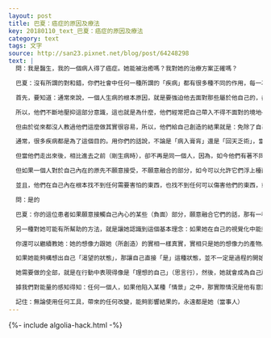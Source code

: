 ```yaml
---
layout: post
title: 巴夏：癌症的原因及療法
key: 20180110_text_巴夏：癌症的原因及療法
category: text
tags: 文字
source: http://san23.pixnet.net/blog/post/64248298
text: |
  問：我是醫生，我的一個病人得了癌症。她能被治癒嗎？我對她的治療方案正確嗎？

  巴夏：沒有所謂的對和錯，你們社會中任何一種所謂的「疾病」都有很多種不同的作用，每一次生病都是患者共同創造的結果，都可以使他接觸到自己（意識）的不同部分。

  首先，要知道：通常來說，一個人生病的根本原因，就是要強迫他去面對那些屬於他自己的，卻不願意面對的部分，或者說他們不相信自己可以很容易融合的這些部分。因為在你們的社會裡，從來都沒人教過他們，要融合這些部分，其實很容易。

  所以，他們不斷地壓抑這部分意識，這也就是為什麼，他們經常把自己帶入不得不面對的境地—生病。於是，他們開始願意面對這部分意識，開始探索它們、融合它們。

  但由於從來都沒人教過他們這麼做其實很容易，所以，他們給自己創造的結果就是：免除了自己對疾病的責任，迫使自己接納現狀，於是，他們就難以從中脫離。

  通常，很多疾病都是為了這個目的。用你們的話說，不論是「病入膏肓」還是「回天乏術」，當一個病人完全經歷了這場病，走出來後，還是漢子一個，女俠一枚（願意：還可以）。

  但當他們走出來後，相比進去之前（剛生病時），卻不再是同一個人，因為，如今他們有著不同的定義、不同的平衡、不同的振動矩陣、不同的振頻，和不同的理念。他們已經是一個完全不同的人！徹底不同！

  但如果一個人對於自己內在的原先不願意接受，不願意融合的部分，如今可以允許它們浮上檯面，並且知道自己可以很容易地融合它們，那他就可以避免疾病，就不需要通過病痛來向自己展示這一部分意識。

  並且，他們在自己內在根本找不到任何需要害怕的東西，也找不到任何可以傷害他們的東西，或者可以毀滅他們的東西。我說的這些，你能懂嗎？

  問：是的

  巴夏：你的這位患者如果願意接觸自己內心的某些（負面）部分，願意融合它們的話，那有一種方法可以轉化它們，使她達到意識平衡的狀態，就是視覺化（想像），但是，據我所感知到的，她內在還有很多扇「門」屬於關閉狀態。這些門可以通過視覺化來打開，從而讓這部分（負面）的意識通過它們進入到光中並且被融合。然後，她就會成為完整的「她」。

  另一種對她可能有所幫助的方法，就是讓她認識到這個基本理念：如果她在自己的視覺化中能夠看到理想的自己的某個畫面、場景，或者感受到理想化的自己的感受，只要她能想像的到，那麼，在那個當下她的振頻就是「理想化的自己」的振頻。這個基本的理念，她需要明白。

  你還可以繼續教她：她的想像力跟她（所創造）的實相一樣真實，實相只是她的想像力的產物。只要她能夠想像的到「理想的自己」，那她就不需要經歷一系列連續的過程，才能成為這樣的自己。

  如果她能夠構想出自己「渴望的狀態」，那讓自己直接「是」這種狀態，並不一定是過程的開始，也可以是過程的結尾。（譯者註：不需要經歷某個過程，才可以成為。立地可成佛！）

  她需要做的全部，就是在行動中表現得像是「理想的自己」（思言行），然後，她就會成為自己所新定義的「自己」，也就是一個沒有癌症的人

  據我們對能量的感知得知：任何一個人，如果他陷入某種「情景」之中，那實際情況是他有意識地，或者無意識地創造了這樣的「情景」。所以，第三種方法就是：可以進入這個人的潛意識，或者無意識矩陣，讓他明白他可以創造出讓自己進入另一種「情景」的實相。

  記住：無論使用任何工具，帶來的任何改變，能夠影響結果的，永遠都是她（當事人）
---
```


{%- include algolia-hack.html -%}
